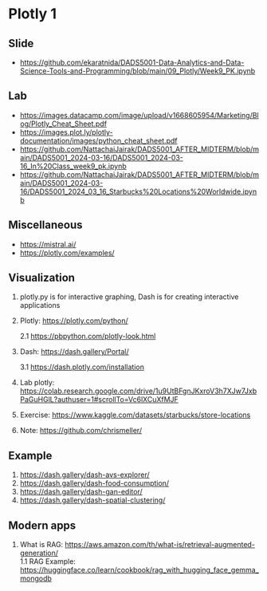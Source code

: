 # Plotly 1

## Slide
- https://github.com/ekaratnida/DADS5001-Data-Analytics-and-Data-Science-Tools-and-Programming/blob/main/09_Plotly/Week9_PK.ipynb
  
## Lab
- https://images.datacamp.com/image/upload/v1668605954/Marketing/Blog/Plotly_Cheat_Sheet.pdf
- https://images.plot.ly/plotly-documentation/images/python_cheat_sheet.pdf
- https://github.com/NattachaiJairak/DADS5001_AFTER_MIDTERM/blob/main/DADS5001_2024-03-16/DADS5001_2024-03-16_In%20Class_week9_pk.ipynb
- https://github.com/NattachaiJairak/DADS5001_AFTER_MIDTERM/blob/main/DADS5001_2024-03-16/DADS5001_2024_03_16_Starbucks%20Locations%20Worldwide.ipynb

## Miscellaneous
- https://mistral.ai/
- https://plotly.com/examples/

## Visualization
1. plotly.py is for interactive graphing, Dash is for creating interactive applications
2. Plotly: https://plotly.com/python/

   2.1 https://pbpython.com/plotly-look.html
   
3. Dash: https://dash.gallery/Portal/

   3.1 https://dash.plotly.com/installation

4. Lab plotly: https://colab.research.google.com/drive/1u9UtBFgnJKxroV3h7XJw7JxbPaGuHGlL?authuser=1#scrollTo=Vc6lXCuXfMJF
5. Exercise: https://www.kaggle.com/datasets/starbucks/store-locations
6. Note: https://github.com/chrismeller/

## Example
1. https://dash.gallery/dash-avs-explorer/
2. https://dash.gallery/dash-food-consumption/
3. https://dash.gallery/dash-gan-editor/
4. https://dash.gallery/dash-spatial-clustering/

## Modern apps
1. What is RAG: https://aws.amazon.com/th/what-is/retrieval-augmented-generation/
   <br> 1.1 RAG Example: https://huggingface.co/learn/cookbook/rag_with_hugging_face_gemma_mongodb
